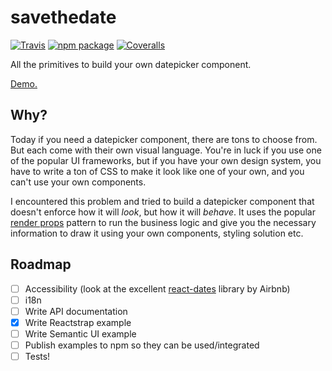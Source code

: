 # savethedate

[![Travis][build-badge]][build] [![npm package][npm-badge]][npm]
[![Coveralls][coveralls-badge]][coveralls]

All the primitives to build your own datepicker component.

[Demo.][demo]

## Why?

Today if you need a datepicker component, there are tons to choose from. But each come with their
own visual language. You're in luck if you use one of the popular UI frameworks, but if you have
your own design system, you have to write a ton of CSS to make it look like one of your own, and you
can't use your own components.

I encountered this problem and tried to build a datepicker component that doesn't enforce how it
will _look_, but how it will _behave_. It uses the popular [render props][render-prop] pattern to
run the business logic and give you the necessary information to draw it using your own components,
styling solution etc.

## Roadmap

- [ ] Accessibility (look at the excellent [react-dates][react-dates] library by Airbnb)
- [ ] i18n
- [ ] Write API documentation
- [x] Write Reactstrap example
- [ ] Write Semantic UI example
- [ ] Publish examples to npm so they can be used/integrated
- [ ] Tests!

[build-badge]: https://img.shields.io/travis/frontsidedair/savethedate/master.png?style=flat-square
[build]: https://travis-ci.org/frontsideair/savethedate
[npm-badge]: https://img.shields.io/npm/v/savethedate.png?style=flat-square
[npm]: https://www.npmjs.org/package/savethedate
[coveralls-badge]: https://img.shields.io/coveralls/frontsideair/savethedate/master.png?style=flat-square
[coveralls]: https://coveralls.io/github/frontsideair/savethedate
[demo]: https://codesandbox.io/s/ol3w6018y
[render-prop]: https://reactjs.org/docs/render-props.html
[react-dates]: https://github.com/airbnb/react-dates
